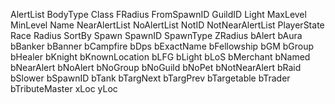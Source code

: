 AlertList BodyType Class FRadius FromSpawnID GuildID Light MaxLevel MinLevel Name NearAlertList NoAlertList NotID
NotNearAlertList PlayerState Race Radius SortBy Spawn SpawnID SpawnType ZRadius bAlert bAura bBanker bBanner bCampfire
bDps bExactName bFellowship bGM bGroup bHealer bKnight bKnownLocation bLFG bLight bLoS bMerchant bNamed bNearAlert
bNoAlert bNoGroup bNoGuild bNoPet bNotNearAlert bRaid bSlower bSpawnID bTank bTargNext bTargPrev bTargetable bTrader
bTributeMaster xLoc yLoc


